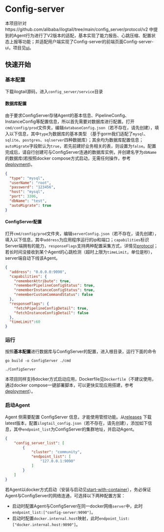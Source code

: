 # Config-server

本项目针对https://github.com/alibaba/ilogtail/tree/main/config_server/protocol/v2 中提到的Agent行为进行了V2版本的适配，基本实现了能力报告、心跳压缩、配置状态上报等功能；并适配用户端实现了Config-server的前端页面Config-server-ui，项目见[ui](../ui/README.md)。
## 快速开始
### 基本配置
下载ilogtail源码，进入`config_server/service`目录
#### 数据库配置

由于要求ConfigServer存储Agent的基本信息、PipelineConfig、InstanceConfig等配置信息，所以首先需要对数据库进行配置。打开`cmd/config/prod`文件夹，编辑`databaseConfig.json`（若不存在，请先创建），填入以下信息，其中`type`为数据库的基本类型 （基于gorm我们适配了`mysql`、`sqlite`、`postgres`、`sqlserver`四种数据库）；其余均为数据库配置信息；`autoMigrate`字段默认为`true`，若先前建好业务相关的表，则设置为`false`。配置完成后，请自行创建可与ConfigServer连通的数据库实例，并创建名字为`dbName`的数据库(若按照docker compose方式启动，无需任何操作，参考[deployment](../deployment/README.md))。
```json
{
  "type": "mysql",
  "userName": "root",
  "password": "123456",
  "host": "mysql",
  "port": 3306,
  "dbName": "test",
  "autoMigrate": true
}
```

#### ConfigServer配置

打开`cmd/config/prod`文件夹，编辑`serverConfig.json`（若不存在，请先创建），填入以下信息，其中`address`为应用程序运行的ip和端口；`capabilities`标识Server端拥有的能力，`responseFlags`支持两种配置采集方式，详情见[protocol](https://github.com/alibaba/ilogtail/blob/main/config_server/protocol/v2/README.md)；若长时间没接收到某个Agent的心跳检测（超时上限为`timeLimit`，单位是秒），server端自动下线该Agent。
```json
{
  "address": "0.0.0.0:9090",
  "capabilities": {
    "rememberAttribute": true,
    "rememberPipelineConfigStatus": true,
    "rememberInstanceConfigStatus": true,
    "rememberCustomCommandStatus": false
  },
  "responseFlags": {
    "fetchPipelineConfigDetail": true,
    "fetchInstanceConfigDetail": false
  },
  "timeLimit":60
}
```
### 运行

按照**基本配置**进行数据库与ConfigServer的配置，进入根目录，运行下面的命令

```shell
go build -o ConfigServer ./cmd

./ConfigServer
```
本项目同样支持docker方式启动应用，Dockerfile见`Dockerfile`（不建议使用，通过docker compose一键部署脚本，可以更快实现应用搭建，参考[deployment](../deployment/README.md)）。
### 启动Agent

Agent 侧需要配置 ConfigServer 信息，才能使用管控功能。从[releases](https://github.com/alibaba/ilogtail/releases) 下载latest版本，配置`ilogtail_config.json`（若不存在，请先创建），添加如下信息，其中`endpoint_list`为ConfigServer的集群地址，并启动Agent。
```json
{
    "config_server_list": [
        {
            "cluster": "community",
            "endpoint_list": [
                "127.0.0.1:9090"
            ]
        }
    ]
}
```
若Agent以docker方式启动（安装与启动见[start-with-container](https://github.com/alibaba/ilogtail/blob/main/docs/cn/installation/start-with-container.md)），务必保证Agent与ConfigServer的网络连通，可选择以下两种配置方案：
* 启动时配置Agent与ConfigServer在同一docker网络`server`中，此时`endpoint_list:["config-server:9090"]`。
* 启动时配置`docker.internal.host`映射，此时`endpoint_list:["docker.internal.host:9090"]`。

